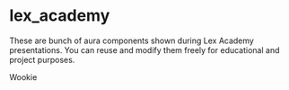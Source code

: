 # lex_academy

These are bunch of aura components shown during Lex Academy presentations. You can reuse and modify them freely for educational and project purposes.

Wookie
